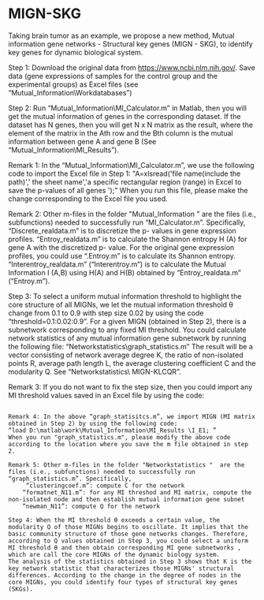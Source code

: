 # MIGN-SKG

Taking brain tumor as an example, we propose a new method, Mutual information gene networks - Structural key genes (MIGN - SKG), to identify key genes for dynamic biological system. 

Step 1: Download the original data from https://www.ncbi.nlm.nih.gov/. Save data (gene expressions of samples for the control group and the experimental groups) as Excel files (see “Mutual_Information\Workdatabases”)

Step 2: Run “Mutual_lnformation\MI_Calculator.m” in Matlab, then you will get the mutual information of genes in the corresponding dataset. If the dataset has N genes, then you will get N x N matrix as the result, where the element of the matrix in the Ath row and the Bth column is the mutual information between gene A and gene B (See “Mutual_Information\MI_Results”). 

Remark 1: In the “Mutual_lnformation\MI_Calculator.m”, we use the following code to import the Excel file in Step 1:
"A=xlsread('file name(include the path)',' the sheet name','a specific rectangular region (range) in Excel to save the p-values of all genes ');" 
When you run this file, please make the change corresponding to the Excel file you used.

Remark 2: Other m-files in the folder "Mutual_lnformation "  are the files (i.e., subfunctions) needed to successfully run “MI_Calculator.m”. Specifically, 
	“Discrete_realdata.m” is to discretize the p- values in gene expression profiles. 
	“Entroy_realdata.m” is to calculate the Shannon entropy H (A) for gene A with the discretized p- value. For the original gene expression profiles, you could use “.Entroy.m” is to calculate its Shannon entropy.
	“Interentroy_realdata.m” (“Interentroy.m”) is to calculate the Mutual Information I (A,B) using H(A) and H(B) obtained by “Entroy_realdata.m” (“Entroy.m”). 

Step 3: To select a uniform mutual information threshold to highlight the core structure of all MIGNs, we let the mutual information threshold θ change from 0.1 to 0.9 with step size 0.02 by using the code “threshold=0.1:0.02:0.9”. For a given MIGN (obtained in Step 2), there is a subnetwork corresponding to any fixed MI threshold. You could calculate network statistics of any mutual information gene subnetwork by running the following file: 
“Networkstatistics\graph_statistics.m”
The result will be a vector consisting of network average degree K, the ratio of non-isolated points R, average path length L, the average clustering coefficient C and the modularity Q. See “Networkstatistics\ MIGN-KLCQR”.

Remark 3: If you do not want to fix the step size, then you could import any MI threshold values saved in an Excel file by using the code:
```threshold=xlsread ('file name(include the path)’,'the name of sheet','a specific rectangular region (range) in Excel to save MI thresholds');//matlab

Remark 4: In the above “graph_statisitcs.m”, we import MIGN (MI matrix obtained in Step 2) by using the following code:
“load D:\matlab\work\Mutual_Information\MI_Results \I_E1; ”
When you run "graph_statistics.m", please modify the above code according to the location where you save the m file obtained in step 2.

Remark 5: Other m-files in the folder "Networkstatistics "  are the files (i.e., subfunctions) needed to successfully run “graph_statistics.m”. Specifically, 
	 “clusteringcoef.m”: compute C for the network
	“formatnet_N11.m”: for any MI threshod and MI matrix, compute the non-isolated node and then establish mutual information gene subnet
	“newman_N11”: compute Q for the network

Step 4: When the MI threshold θ exceeds a certain value, the modularity Q of those MIGNs begins to oscillate. It implies that the basic community structure of those gene networks changes. Therefore, according to Q values obtained in Step 3, you could select a uniform MI threshold θ and then obtain corresponding MI gene subnetworks , which are call the core MIGNs of the dynamic biology system. 
The analysis of the statistics obtained in Step 3 shows that K is the key network statistic that characterizes those MIGNs' structural differences. According to the change in the degree of nodes in the core MIGNs, you could identify four types of structural key genes (SKGs).
